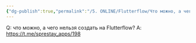 ```yaml
---
{"dg-publish":true,"permalink":"/5. ONLINE/Flutterflow/Что можно, а чего нельзя создать на Flutterflow?/","created":"2024-10-23T10:57:28.631-03:00","updated":"2024-10-23T10:57:41.648-03:00"}
---
```


Q: что можно, а чего нельзя создать на Flutterflow?
A: https://t.me/sprestay_apps/198